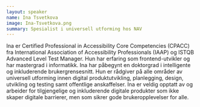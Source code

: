```yaml
---
layout: speaker
name: Ina Tsvetkova
image: Ina-Tsvetkova.png
summary: Spesialist i universell utforming hos NAV
---
```

Ina er Certified Professional in Accessibility Core Competencies (CPACC) fra International Association of Accessibility Professionals (IAAP) og ISTQB Advanced Level Test Manager. Hun har erfaring som frontend-utvikler og har mastergrad i informatikk. Ina har påbegynt en doktorgrad i intelligente og inkluderende brukergrensesnitt. Hun er rådgiver på alle områder av universell utforming innen digital produktutvikling, planlegging, design, utvikling og testing samt offentlige anskaffelser. Ina er veldig opptatt av og arbeider for tilgjengelige og inkluderende digitale produkter som ikke skaper digitale barrierer, men som sikrer gode brukeropplevelser for alle.
